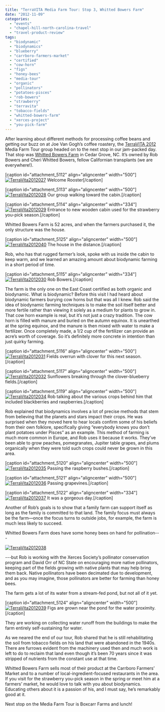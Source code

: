 ```yaml
---
title: "TerraVITA Media Farm Tour: Stop 3, Whitted Bowers Farm"
date: "2012-11-09"
categories: 
  - "events"
  - "chapel-hill-north-carolina-travel"
  - "travel-product-review"
tags: 
  - "biodynamic"
  - "biodynamics"
  - "blueberry"
  - "carrboro-farmers-market"
  - "certified"
  - "cow-horn"
  - "figs"
  - "honey-bees"
  - "media-tour"
  - "organic"
  - "pollinators"
  - "potatoes-pisces"
  - "rob-bowers"
  - "strawberry"
  - "terravita"
  - "tobacco-fields"
  - "whitted-bowers-farm"
  - "xerces-project"
  - "you-pick-farm"
---
```


After learning about different methods for processing coffee beans and getting our buzz on at Joe Van Gogh’s coffee roastery, the [TerraVITA 2012](http://www.terravitaevent.com/) Media Farm Tour group headed on to the next stop in our jam-packed day. That stop was [Whitted Bowers Farm](http://www.whittedbowersfarm.com/Welcome.html) in Cedar Grove, NC. It’s owned by Rob Bowers and Cheri Whitted Bowers, fellow Californian transplants (we are everywhere!).

\[caption id="attachment\_5112" align="aligncenter" width="500"\][![](http://www.rebeccagomezfarrell.com/wp-content/uploads/2012/11/TerraVita2012027.jpg "TerraVita2012027")](http://www.rebeccagomezfarrell.com/wp-content/uploads/2012/11/TerraVita2012027.jpg) Welcome Rooster\[/caption\]

\[caption id="attachment\_5113" align="aligncenter" width="500"\][![](http://www.rebeccagomezfarrell.com/wp-content/uploads/2012/11/TerraVita2012028.jpg "TerraVita2012028")](http://www.rebeccagomezfarrell.com/wp-content/uploads/2012/11/TerraVita2012028.jpg) Our group walking toward the cabin.\[/caption\]

\[caption id="attachment\_5114" align="aligncenter" width="334"\][![](http://www.rebeccagomezfarrell.com/wp-content/uploads/2012/11/TerraVita2012029.jpg "TerraVita2012029")](http://www.rebeccagomezfarrell.com/wp-content/uploads/2012/11/TerraVita2012029.jpg) Entrance to new wooden cabin used for the strawberry you-pick season.\[/caption\]

Whitted Bowers Farm is 52 acres, and when the farmers purchased it, the only structure was the house.

\[caption id="attachment\_5125" align="aligncenter" width="500"\][![](http://www.rebeccagomezfarrell.com/wp-content/uploads/2012/11/TerraVita2012040.jpg "TerraVita2012040")](http://www.rebeccagomezfarrell.com/wp-content/uploads/2012/11/TerraVita2012040.jpg) The house in the distance.\[/caption\]

Rob, who has that rugged farmer’s look, spoke with us inside the cabin to keep warm, and we learned an amazing amount about biodynamic farming in a short period of time.

\[caption id="attachment\_5115" align="aligncenter" width="334"\][![](http://www.rebeccagomezfarrell.com/wp-content/uploads/2012/11/TerraVita2012030.jpg "TerraVita2012030")](http://www.rebeccagomezfarrell.com/wp-content/uploads/2012/11/TerraVita2012030.jpg) Rob Bowers.\[/caption\]

The farm is the only one on the East Coast certified as both organic and biodynamic. What is biodynamic? Before this visit I had heard about biodynamic farmers burying cow horns but that was all I knew. Rob said the idea of biodynamic farming techniques is to make the soil itself better and more fertile rather than viewing it solely as a medium for plants to grow in. That cow horn example is real, but it’s not just a crazy tradition. The cow horn is filled with manure and buried on the autumn equinox. It is unearthed at the spring equinox, and the manure is then mixed with water to make a fertilizer. Once completely made, a 1/2 cup of the fertilizer can provide an acre’s worth of coverage. So it’s definitely more concrete in intention than just quirky farming.

\[caption id="attachment\_5116" align="aligncenter" width="500"\][![](http://www.rebeccagomezfarrell.com/wp-content/uploads/2012/11/TerraVita2012031.jpg "TerraVita2012031")](http://www.rebeccagomezfarrell.com/wp-content/uploads/2012/11/TerraVita2012031.jpg) Fields overrun with clover for this next season.\[/caption\]

\[caption id="attachment\_5117" align="aligncenter" width="500"\][![](http://www.rebeccagomezfarrell.com/wp-content/uploads/2012/11/TerraVita2012032.jpg "TerraVita2012032")](http://www.rebeccagomezfarrell.com/wp-content/uploads/2012/11/TerraVita2012032.jpg) Sunflowers breaking through the clover-blueberry fields.\[/caption\]

\[caption id="attachment\_5119" align="aligncenter" width="500"\][![](http://www.rebeccagomezfarrell.com/wp-content/uploads/2012/11/TerraVita2012034.jpg "TerraVita2012034")](http://www.rebeccagomezfarrell.com/wp-content/uploads/2012/11/TerraVita2012034.jpg) Rob talking about the various crops behind him that included blackberries and raspberries.\[/caption\]

Rob explained that biodynamics involves a lot of precise methods that stem from believing that the planets and stars impact their crops. He was surprised when they moved here to hear locals confirm some of his beliefs from their own folklore, specifically giving “everybody knows you don’t plant potatoes under Pisces” as an example. This method of farming is much more common in Europe, and Rob uses it because it works. They’ve been able to grow peaches, pomegranates, Jupiter table grapes, and plums organically when they were told such crops could never be grown in this area.

\[caption id="attachment\_5120" align="aligncenter" width="500"\][![](http://www.rebeccagomezfarrell.com/wp-content/uploads/2012/11/TerraVita2012035.jpg "TerraVita2012035")](http://www.rebeccagomezfarrell.com/wp-content/uploads/2012/11/TerraVita2012035.jpg) Passing the raspberry bushes.\[/caption\]

\[caption id="attachment\_5121" align="aligncenter" width="500"\][![](http://www.rebeccagomezfarrell.com/wp-content/uploads/2012/11/TerraVita2012036.jpg "TerraVita2012036")](http://www.rebeccagomezfarrell.com/wp-content/uploads/2012/11/TerraVita2012036.jpg) Passing grapevines.\[/caption\]

\[caption id="attachment\_5122" align="aligncenter" width="334"\][![](http://www.rebeccagomezfarrell.com/wp-content/uploads/2012/11/TerraVita2012037.jpg "TerraVita2012037")](http://www.rebeccagomezfarrell.com/wp-content/uploads/2012/11/TerraVita2012037.jpg) It was a gorgeous day.\[/caption\]

Another of Rob’s goals is to show that a family farm can support itself as long as the family is committed to that land. The family focus must always be the farm—once the focus turns to outside jobs, for example, the farm is much less likely to succeed.

Whitted Bowers Farm does have some honey bees on hand for pollination---

[![](http://www.rebeccagomezfarrell.com/wp-content/uploads/2012/11/TerraVita2012038.jpg "TerraVita2012038")](http://www.rebeccagomezfarrell.com/wp-content/uploads/2012/11/TerraVita2012038.jpg)

\---but Rob is working with the Xerces Society’s pollinator conservation program and David Orr of NC State on encouraging more native pollinators, keeping part of the fields growing with native plants that may help bring them back. Native pollinators have been decimated due to development, and as you may imagine, those pollinators are better for farming than honey bees.

The farm gets a lot of its water from a stream-fed pond, but not all of it yet.

\[caption id="attachment\_5124" align="aligncenter" width="500"\][![](http://www.rebeccagomezfarrell.com/wp-content/uploads/2012/11/TerraVita2012039.jpg "TerraVita2012039")](http://www.rebeccagomezfarrell.com/wp-content/uploads/2012/11/TerraVita2012039.jpg) Figs are grown near the pond for the water proximity.\[/caption\]

They are working on collecting water runoff from the buildings to make the farm entirely self-sustaining for water.

As we neared the end of our tour, Rob shared that he is still rehabilitating the soil from tobacco fields on his land that were abandoned in the 1940s. There are furrows evident from the machinery used then and much work is left to do to reclaim that land even though it’s been 70 years since it was stripped of nutrients from the constant use at that time.

Whitted Bowers Farm sells most of their product at the Carrboro Farmers’ Market and to a number of local-ingredient-focused restaurants in the area. If you visit for the strawberry you-pick season in the spring or meet him at a farmers’ market, he would love to talk with you about biodynamics. Educating others about it is a passion of his, and I must say, he’s remarkably good at it.

Next stop on the Media Farm Tour is Boxcarr Farms and lunch!
